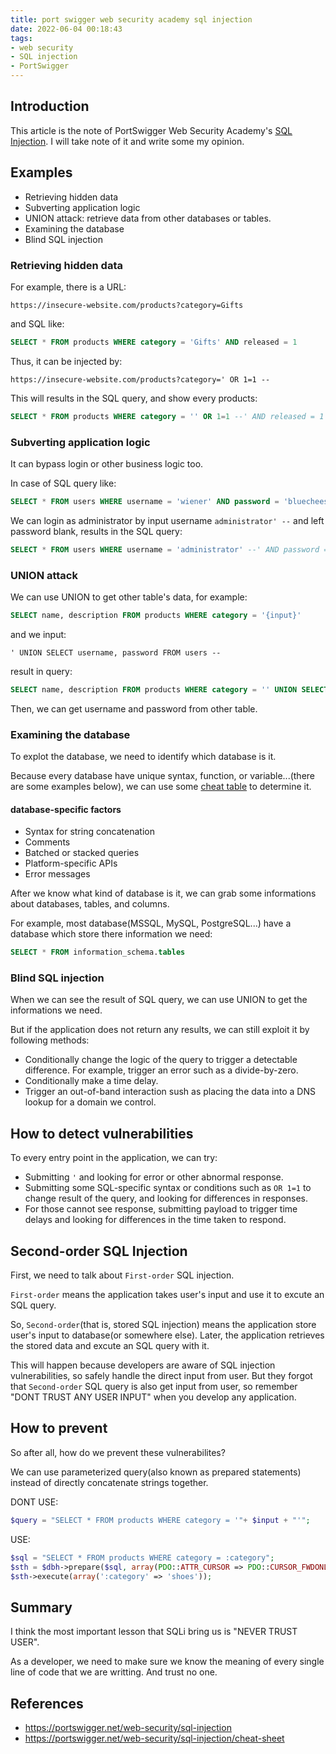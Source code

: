 ```yaml
---
title: port swigger web security academy sql injection
date: 2022-06-04 00:18:43
tags: 
- web security
- SQL injection
- PortSwigger
---
```


## Introduction

This article is the note of PortSwigger Web Security Academy's [SQL Injection](https://portswigger.net/web-security/sql-injection). I will take note of it and write some my opinion.

<!-- more -->

## Examples

- Retrieving hidden data
- Subverting application logic
- UNION attack: retrieve data from other databases or tables.
- Examining the database
- Blind SQL injection

### Retrieving hidden data

For example, there is a URL:

```
https://insecure-website.com/products?category=Gifts
```

and SQL like:

```SQL
SELECT * FROM products WHERE category = 'Gifts' AND released = 1
```

Thus, it can be injected by:

```
https://insecure-website.com/products?category=' OR 1=1 --
```

This will results in the SQL query, and show every products:

```SQL
SELECT * FROM products WHERE category = '' OR 1=1 --' AND released = 1
```

### Subverting application logic

It can bypass login or other business logic too.

In case of SQL query like:

```SQL
SELECT * FROM users WHERE username = 'wiener' AND password = 'bluecheese'
```

We can login as administrator by input username `administrator' --` and left password blank, results in the SQL query:

```SQL
SELECT * FROM users WHERE username = 'administrator' --' AND password = ''
```

### UNION attack

We can use UNION to get other table's data, for example:

```SQL
SELECT name, description FROM products WHERE category = '{input}'
```

and we input:

```
' UNION SELECT username, password FROM users --
```

result in query:

```SQL
SELECT name, description FROM products WHERE category = '' UNION SELECT username, password FROM users --'
```

Then, we can get username and password from other table.

### Examining the database

To explot the database, we need to identify which database is it.

Because every database have unique syntax, function, or variable...(there are some examples below), we can use some [cheat table](https://portswigger.net/web-security/sql-injection/cheat-sheet) to determine it.

#### database-specific factors

- Syntax for string concatenation
- Comments
- Batched or stacked queries
- Platform-specific APIs
- Error messages

After we know what kind of database is it, we can grab some informations about databases, tables, and columns.

For example, most database(MSSQL, MySQL, PostgreSQL...) have a database which store there information we need:

```SQL
SELECT * FROM information_schema.tables
```

### Blind SQL injection

When we can see the result of SQL query, we can use UNION to get the informations we need.

But if the application does not return any results, we can still exploit it by following methods:

- Conditionally change the logic of the query to trigger a detectable difference. For example, trigger an error such as a divide-by-zero.
- Conditionally make a time delay.
- Trigger an out-of-band interaction sush as placing the data into a DNS lookup for a domain we control.

## How to detect vulnerabilities

To every entry point in the application, we can try:

- Submitting `'` and looking for error or other abnormal response.
- Submitting some SQL-specific syntax or conditions such as `OR 1=1` to change result of the query, and looking for differences in responses.
- For those cannot see response, submitting payload to trigger time delays and looking for differences in the time taken to respond.

## Second-order SQL Injection

First, we need to talk about `First-order` SQL injection.

`First-order` means the application takes user's input and use it to excute an SQL query.

So, `Second-order`(that is, stored SQL injection) means the application store user's input to database(or somewhere else). Later, the application retrieves the stored data and excute an SQL query with it.

This will happen because developers are aware of SQL injection vulnerabilities, so safely handle the direct input from user. But they forgot that `Second-order` SQL query is also get input from user, so remember "DONT TRUST ANY USER INPUT" when you develop any application.

## How to prevent

So after all, how do we prevent these vulnerabilites?

We can use parameterized query(also known as prepared statements) instead of directly concatenate strings together.

DONT USE:

```php
$query = "SELECT * FROM products WHERE category = '"+ $input + "'";
```

USE:

```php
$sql = "SELECT * FROM products WHERE category = :category";
$sth = $dbh->prepare($sql, array(PDO::ATTR_CURSOR => PDO::CURSOR_FWDONLY));
$sth->execute(array(':category' => 'shoes'));
```

## Summary

I think the most important lesson that SQLi bring us is "NEVER TRUST USER".

As a developer, we need to make sure we know the meaning of every single line of code that we are writting. And trust no one.

## References

- <https://portswigger.net/web-security/sql-injection>
- <https://portswigger.net/web-security/sql-injection/cheat-sheet>
